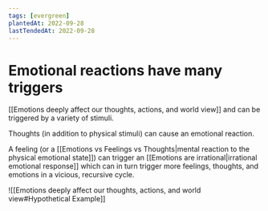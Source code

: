 ```yaml
---
tags: [evergreen]
plantedAt: 2022-09-28
lastTendedAt: 2022-09-28
---
```


# Emotional reactions have many triggers

[[Emotions deeply affect our thoughts, actions, and world view]] and can be triggered by a variety of stimuli.

Thoughts (in addition to physical stimuli) can cause an emotional reaction.

A feeling (or a [[Emotions vs Feelings vs Thoughts|mental reaction to the physical emotional state]]) can trigger an [[Emotions are irrational|irrational emotional response]] which can in turn trigger more feelings, thoughts, and emotions in a vicious, recursive cycle.

![[Emotions deeply affect our thoughts, actions, and world view#Hypothetical Example]]
